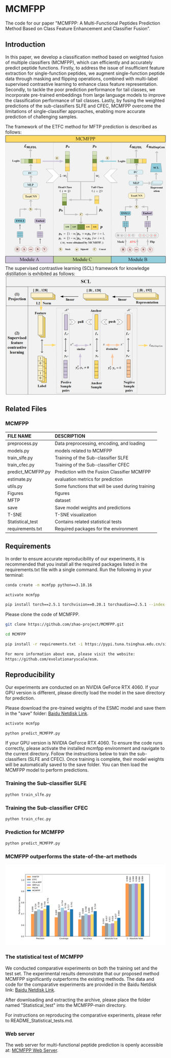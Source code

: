 # MCMFPP  
The code for our paper "MCMFPP: A Multi-Functional Peptides Prediction Method Based on Class Feature Enhancement and Classifier Fusion”.   

## Introduction
In this paper, we develop a classification method based on weighted fusion of multiple classifiers (MCMFPP), which can efficiently and accurately predict peptide functions. Firstly, to address the issue of insufficient feature extraction for single-function peptides, we augment single-function peptide data through masking and flipping operations, combined with multi-label supervised contrastive learning to enhance class feature representation. Secondly, to tackle the poor prediction performance for tail classes, we incorporate pre-trained embeddings from large language models to improve the classification performance of tail classes. Lastly, by fusing the weighted predictions of the sub-classifiers SLFE and CFEC, MCMFPP overcome the limitations of single-classifier approaches, enabling more accurate prediction of challenging samples. 

The framework of the ETFC method for MFTP prediction is described as follows:
![img.png](Figures/mcmfpp_framework.png)
The supervised contrastive learning (SCL)  framework for knowledge distillation is exhibited as follows:
![img.png](Figures/scl_framework.png)

## Related Files
### MCMFPP

| FILE NAME         | DESCRIPTION                                      |
|:------------------|:-------------------------------------------------|
| preprocess.py     | Data preprocessing, encoding, and loading        |
| models.py         | models related to MCMFPP                         |
| train_slfe.py     | Training of the Sub-classifier SLFE              |
| train_cfec.py     | Training of the Sub-classifier CFEC              |
| predict_MCMFPP.py | Prediction with the Fusion Classifier MCMFPP     |
| estimate.py       | evaluation metrics for prediction                |
| utils.py          | Some functions that will be used during training |
| Figures           | figures                                          |
| MFTP              | dataset                                          |
| save              | Save model weights and predictions               |
| T-SNE             | T-SNE visualization                              |
| Statistical_test  | Contains related statistical tests               |
| requirements.txt  | Required packages for the environment            |

## Requirements
In order to ensure accurate reproducibility of our experiments, it is recommended that you install all the required packages listed in the requirements.txt file with a single command. Run the following in your terminal:
```bash
conda create -n mcmfpp python==3.10.16
```
```bash
activate mcmfpp
```
```bash
pip install torch==2.5.1 torchvision==0.20.1 torchaudio==2.5.1 --index-url https://download.pytorch.org/whl/cu124
```
Please clone the code of MCMFPP.
```bash
git clone https://github.com/zhao-project/MCMFPP.git
```
```bash
cd MCMFPP
```
```bash
pip install -r requirements.txt -i https://pypi.tuna.tsinghua.edu.cn/simple
```

```
For more information about esm, please visit the website: 
https://github.com/evolutionaryscale/esm.
```
## Reproducibility   
Our experiments are conducted on an NVIDIA GeForce RTX 4060. If your GPU version is different, please directly load the model in the save directory for prediction.

Please download the pre-trained weights of the ESMC model and save them in the "save" folder:
[Baidu Netdisk Link](https://pan.baidu.com/s/1CUSiMjQ-zN593oUsck-D7w?pwd=0000).
```bash
activate mcmfpp
```
```bash
python predict_MCMFPP.py
```

If your GPU version is NVIDIA GeForce RTX 4060. To ensure the code runs correctly, please activate the installed mcmfpp environment and navigate to the current directory. Follow the instructions below to train the sub-classifiers (SLFE and CFEC). Once training is complete, their model weights will be automatically saved to the save folder. You can then load the MCMFPP model to perform predictions.
### Training the Sub-classifier SLFE
```bash
python train_slfe.py
```

### Training the Sub-classifier CFEC
```bash
python train_cfec.py
```

### Prediction for MCMFPP
```bash
python predict_MCMFPP.py
```

### MCMFPP outperforms the state-of-the-art methods  
![img.png](Figures/model_evaluation.jpg)

### The statistical test of MCMFPP
We conducted comparative experiments on both the training set and the test set. The experimental results demonstrate that our proposed method MCMFPP significantly outperforms the existing methods.
The data and code for the comparative experiments are provided in the Baidu Netdisk link:
[Baidu Netdisk Link](https://pan.baidu.com/s/1dze2jt-xLx1vYCJ7O9i-IA?pwd=0000).

After downloading and extracting the archive, please place the folder named "Statistical_test" into the MCMFPP-main directory.

For instructions on reproducing the comparative experiments, please refer to README_Statistical_tests.md.


### Web server
The web server for multi-functional peptide prediction is openly accessible at:
[MCMFPP Web Server](https://modelscope.cn/studios/zztzjt/Web-MCMFPP).
